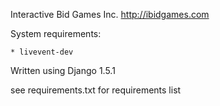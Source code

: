 Interactive Bid Games Inc. http://ibidgames.com

System requirements:

    * livevent-dev


Written using Django 1.5.1

see requirements.txt for requirements list

